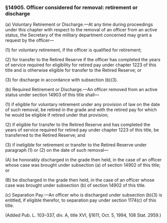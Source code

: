 ### §14905. Officer considered for removal: retirement or discharge ###

(a) Voluntary Retirement or Discharge.—At any time during proceedings under this chapter with respect to the removal of an officer from an active status, the Secretary of the military department concerned may grant a request by the officer—

(1) for voluntary retirement, if the officer is qualified for retirement;

(2) for transfer to the Retired Reserve if the officer has completed the years of service required for eligibility for retired pay under chapter 1223 of this title and is otherwise eligible for transfer to the Retired Reserve; or

(3) for discharge in accordance with subsection (b)(3).

(b) Required Retirement or Discharge.—An officer removed from an active status under section 14903 of this title shall—

(1) if eligible for voluntary retirement under any provision of law on the date of such removal, be retired in the grade and with the retired pay for which he would be eligible if retired under that provision;

(2) if eligible for transfer to the Retired Reserve and has completed the years of service required for retired pay under chapter 1223 of this title, be transferred to the Retired Reserve; and

(3) if ineligible for retirement or transfer to the Retired Reserve under paragraph (1) or (2) on the date of such removal—

(A) be honorably discharged in the grade then held, in the case of an officer whose case was brought under subsection (a) of section 14902 of this title; or

(B) be discharged in the grade then held, in the case of an officer whose case was brought under subsection (b) of section 14902 of this title.

(c) Separation Pay.—An officer who is discharged under subsection (b)(3) is entitled, if eligible therefor, to separation pay under section 1174(c) of this title.

(Added Pub. L. 103–337, div. A, title XVI, §1611, Oct. 5, 1994, 108 Stat. 2959.)